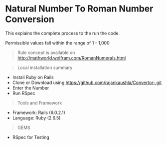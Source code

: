 # Natural Number To Roman Number Conversion

This explains the complete process to the run the code.

Permissible values fall within the range of 1 - 1,000

> Rule concept is available on http://mathworld.wolfram.com/RomanNumerals.html

> Local installation summary

* Install Ruby on Rails
* Clone or Download using https://github.com/rajankaushla/Convertor-.git
* Enter the Number 
* Run RSpec

> Tools and Framework

* Framework: Rails (6.0.2.1)
* Language:  Ruby  (2.6.5)

> GEMS 
* RSpec for Testing 

